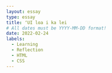 ```yaml
---
layout: essay
type: essay
title: ʻUI loa i ka lei
# All dates must be YYYY-MM-DD format!
date: 2022-02-24
labels:
  - Learning
  - Reflection
  - HTML
  - CSS
---
```

